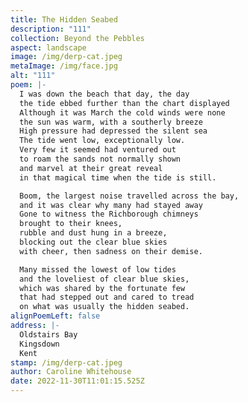 ```yaml
---
title: The Hidden Seabed
description: "111"
collection: Beyond the Pebbles
aspect: landscape
image: /img/derp-cat.jpeg
metaImage: /img/face.jpg
alt: "111"
poem: |-
  I was down the beach that day, the day
  the tide ebbed further than the chart displayed
  Although it was March the cold winds were none
  the sun was warm, with a southerly breeze
  High pressure had depressed the silent sea
  The tide went low, exceptionally low.
  Very few it seemed had ventured out
  to roam the sands not normally shown 
  and marvel at their great reveal 
  in that magical time when the tide is still.

  Boom, the largest noise travelled across the bay, 
  and it was clear why many had stayed away
  Gone to witness the Richborough chimneys
  brought to their knees, 
  rubble and dust hung in a breeze, 
  blocking out the clear blue skies 
  with cheer, then sadness on their demise.

  Many missed the lowest of low tides 
  and the loveliest of clear blue skies, 
  which was shared by the fortunate few 
  that had stepped out and cared to tread 
  on what was usually the hidden seabed.
alignPoemLeft: false
address: |-
  Oldstairs Bay
  Kingsdown 
  Kent
stamp: /img/derp-cat.jpeg
author: Caroline Whitehouse
date: 2022-11-30T11:01:15.525Z
---
```

